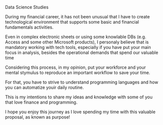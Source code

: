 Data Science Studies

During my financial career, it has not been unusual that I have to create technological environment that supports some basic and financial fundamentals activities.

Even in complex electronic sheets or using some knowlable DBs (e.g. Access and some other Microsoft products), I personaly believe that is mandatory working with tech tools, especially if you have put your main focus in analysis, besides the operational demands that spend our valuable time

Considering this process, in my opinion, put your workforce and your mental stymulus to reproduce an important workflow to save your time.

For that, you have to strive to understand programming languages and how you can automatize youir daily routine.

This is my intentions to share my ideas and knowledge with some of you that love finance and programming.

I hope you enjoy this journey as I love spending my time with this valuable proposal, as known as purpose!   
